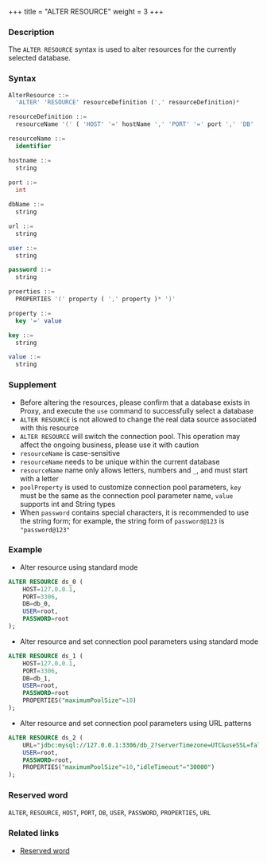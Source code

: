 +++
title = "ALTER RESOURCE"
weight = 3
+++

### Description

The `ALTER RESOURCE` syntax is used to alter resources for the currently selected database.

### Syntax

```sql
AlterResource ::=
  'ALTER' 'RESOURCE' resourceDefinition (',' resourceDefinition)*

resourceDefinition ::=
  resourceName '(' ( 'HOST' '=' hostName ',' 'PORT' '=' port ',' 'DB' '=' dbName  |  'URL' '=' url  ) ',' 'USER' '=' user (',' 'PASSWORD' '=' password )?  (',' proerties)?')'

resourceName ::=
  identifier

hostname ::=
  string
    
port ::=
  int

dbName ::=
  string

url ::=
  string

user ::=
  string

password ::=
  string

proerties ::=
  PROPERTIES '(' property ( ',' property )* ')'

property ::=
  key '=' value

key ::=
  string

value ::=
  string
```

### Supplement

- Before altering the resources, please confirm that a database exists in Proxy, and execute the `use` command to
  successfully select a database
- `ALTER RESOURCE` is not allowed to change the real data source associated with this resource
- `ALTER RESOURCE` will switch the connection pool. This operation may affect the ongoing business, please use it with
  caution
- `resourceName` is case-sensitive
- `resourceName` needs to be unique within the current database
- `resourceName` name only allows letters, numbers and `_`, and must start with a letter
- `poolProperty` is used to customize connection pool parameters, `key` must be the same as the connection pool
  parameter name, `value` supports int and String types
- When `password` contains special characters, it is recommended to use the string form; for example, the string form
  of `password@123` is `"password@123"`

### Example

- Alter resource using standard mode

```sql
ALTER RESOURCE ds_0 (
    HOST=127.0.0.1,
    PORT=3306,
    DB=db_0,
    USER=root,
    PASSWORD=root
);
```

- Alter resource and set connection pool parameters using standard mode

```sql
ALTER RESOURCE ds_1 (
    HOST=127.0.0.1,
    PORT=3306,
    DB=db_1,
    USER=root,
    PASSWORD=root
    PROPERTIES("maximumPoolSize"=10)
);
```

- Alter resource and set connection pool parameters using URL patterns

```sql
ALTER RESOURCE ds_2 (
    URL="jdbc:mysql://127.0.0.1:3306/db_2?serverTimezone=UTC&useSSL=false",
    USER=root,
    PASSWORD=root,
    PROPERTIES("maximumPoolSize"=10,"idleTimeout"="30000")
);
```

### Reserved word

`ALTER`, `RESOURCE`, `HOST`, `PORT`, `DB`, `USER`, `PASSWORD`, `PROPERTIES`, `URL`

### Related links

- [Reserved word](/en/reference/distsql/syntax/reserved-word/)
